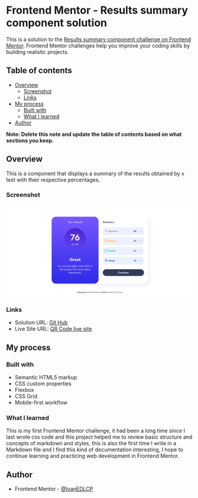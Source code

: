 # Frontend Mentor - Results summary component solution

This is a solution to the [Results summary component challenge on Frontend Mentor](https://www.frontendmentor.io/challenges/results-summary-component-CE_K6s0maV). Frontend Mentor challenges help you improve your coding skills by building realistic projects. 

## Table of contents

- [Overview](#overview)
  - [Screenshot](#screenshot)
  - [Links](#links)
- [My process](#my-process)
  - [Built with](#built-with)
  - [What I learned](#what-i-learned)
- [Author](#author)

**Note: Delete this note and update the table of contents based on what sections you keep.**

## Overview

This is a component that displays a summary of the results obtained by x test with their respective percentages.

### Screenshot

![Desktop view](./screenshots/desktop-version.png)

### Links

- Solution URL: [Git Hub](https://github.com/IvanEDLCP/QR-code-component-Frontend-Mentor)
- Live Site URL: [QR Code live site](https://ivanedlcp.github.io/QR-code-component-Frontend-Mentor/)

## My process

### Built with

- Semantic HTML5 markup
- CSS custom properties
- Flexbox
- CSS Grid
- Mobile-first workflow

### What I learned

This is my first Frontend Mentor challenge, it had been a long time since I last wrote css code and this project helped me to review basic structure and concepts of markdown and styles, this is also the first time I write in a Markdown file and I find this kind of documentation interesting, I hope to continue learning and practicing web development in Frontend Mentor.

## Author

- Frontend Mentor - [@IvanEDLCP](https://www.frontendmentor.io/profile/IvanEDLCP)